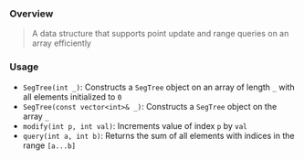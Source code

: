 ### Overview

> A data structure that supports point update and range queries on an array efficiently

### Usage

- `SegTree(int _)`: Constructs a `SegTree` object on an array of length `_` with all elements initialized to `0`
- `SegTree(const vector<int>& _)`: Constructs a `SegTree` object on the array `_`
- `modify(int p, int val)`: Increments value of index `p` by `val`
- `query(int a, int b)`: Returns the sum of all elements with indices in the range `[a...b]` 	

